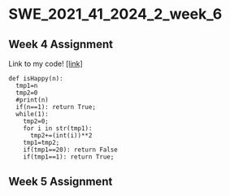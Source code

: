 # SWE_2021_41_2024_2_week_6

## Week 4 Assignment

Link to my code! [[link]](https://github.com/vladimirgluten-1/SWE_2021_41_2024_2_week_4/blob/main/2024310693_%E1%84%8B%E1%85%B5%E1%84%8B%E1%85%AF%E1%86%AB%E1%84%80%E1%85%B5.ipynb)

```
def isHappy(n):
  tmp1=n
  tmp2=0
  #print(n)
  if(n==1): return True;
  while(1):
    tmp2=0;
    for i in str(tmp1):
      tmp2+=(int(i))**2
    tmp1=tmp2;
    if(tmp1==20): return False
    if(tmp1==1): return True;
```


## Week 5 Assignment
